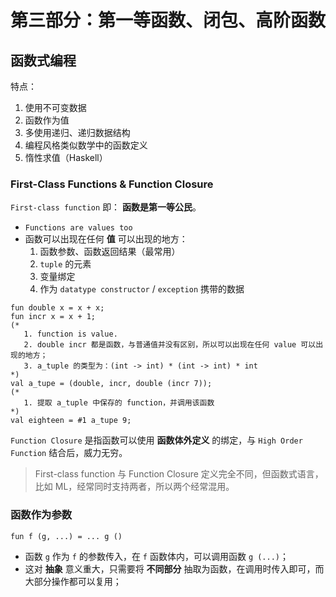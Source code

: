 # 第三部分：第一等函数、闭包、高阶函数

## 函数式编程

特点：

1. 使用不可变数据
2. 函数作为值
3. 多使用递归、递归数据结构
4. 编程风格类似数学中的函数定义
5. 惰性求值（Haskell）

### First-Class Functions & Function Closure

`First-class function` 即： **函数是第一等公民**。

* `Functions are values too`
* 函数可以出现在任何 **值** 可以出现的地方：
  1. 函数参数、函数返回结果（最常用）
  2. `tuple` 的元素
  3. 变量绑定
  4. 作为 `datatype constructor` / `exception` 携带的数据

```
fun double x = x + x;
fun incr x = x + 1;
(*
   1. function is value.
   2. double incr 都是函数，与普通值并没有区别，所以可以出现在任何 value 可以出现的地方；
   3. a_tuple 的类型为：(int -> int) * (int -> int) * int
*)
val a_tupe = (double, incr, double (incr 7));
(*
   1. 提取 a_tuple 中保存的 function，并调用该函数
*)
val eighteen = #1 a_tupe 9;
```

`Function Closure` 是指函数可以使用 **函数体外定义** 的绑定，与 `High Order Function` 结合后，威力无穷。

> First-class function 与 Function Closure 定义完全不同，但函数式语言，比如 ML，经常同时支持两者，所以两个经常混用。

### 函数作为参数

```
fun f (g, ...) = ... g ()
```
* 函数 `g` 作为 `f` 的参数传入，在 `f` 函数体内，可以调用函数 `g (...)`；
* 这对 **抽象** 意义重大，只需要将 **不同部分** 抽取为函数，在调用时传入即可，而大部分操作都可以复用；
